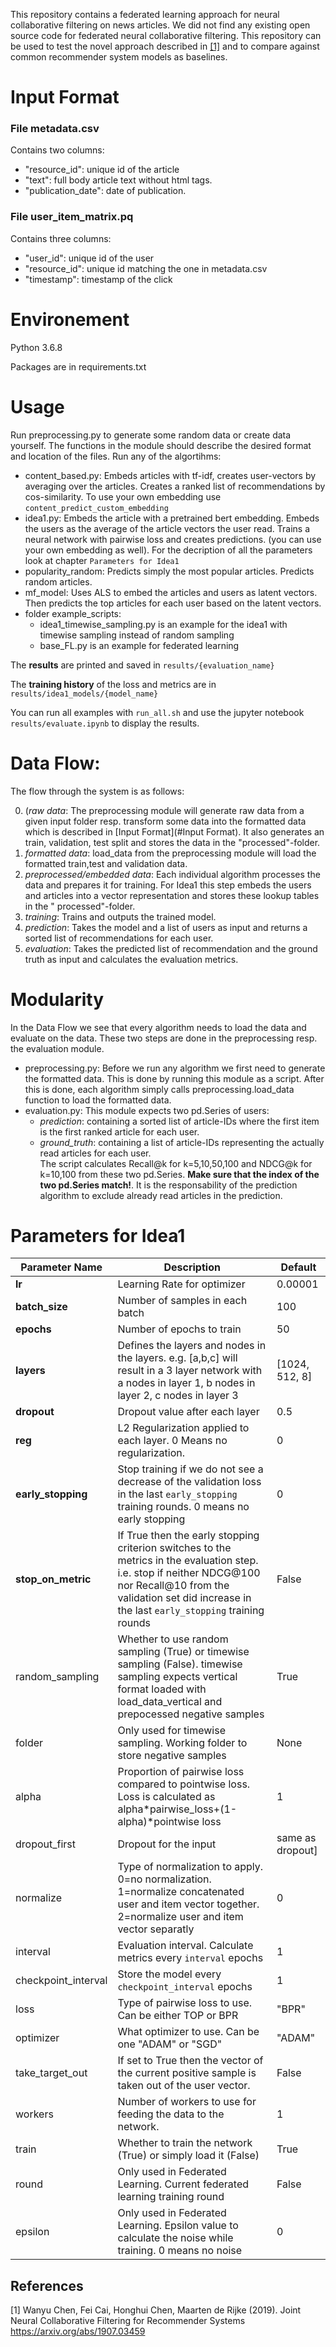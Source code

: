 This repository contains a federated learning approach for neural collaborative filtering on news articles. We did not
find any existing open source code for federated neural collaborative filtering. This repository can be used to test the
novel approach described in [[1]](#1) and to compare against common recommender system models as baselines.

# Input Format

### File metadata.csv

Contains two columns:

* "resource_id": unique id of the article
* "text": full body article text without html tags.
* "publication_date": date of publication.

### File user_item_matrix.pq

Contains three columns:

* "user_id": unique id of the user
* "resource_id": unique id matching the one in metadata.csv
* "timestamp":  timestamp of the click

# Environement

Python 3.6.8

Packages are in requirements.txt

# Usage

Run preprocessing.py to generate some random data or create data yourself. The functions in the module should describe
the desired format and location of the files. Run any of the algortihms:

* content_based.py: Embeds articles with tf-idf, creates user-vectors by averaging over the articles. Creates a ranked
  list of recommendations by cos-similarity. To use your own embedding use
  `content_predict_custom_embedding`
* idea1.py: Embeds the article with a pretrained bert embedding. Embeds the users as the average of the article vectors 
  the user read. Trains a neural network with pairwise loss
  and creates predictions. (you can use your own embedding as well). For the decription of all the parameters look at
  chapter `Parameters for Idea1`
* popularity_random: Predicts simply the most popular articles. Predicts random articles.
* mf_model: Uses ALS to embed the articles and users as latent vectors. Then predicts the top articles for each user
  based on the latent vectors.
* folder example_scripts: 
    * idea1_timewise_sampling.py is an example for the idea1 with timewise sampling instead of 
                            random sampling
  * base_FL.py is an example for federated learning
      
The **results** are printed and saved in `results/{evaluation_name}`

The **training history** of the loss and metrics  are in `results/idea1_models/{model_name}`

You can run all examples with `run_all.sh` and use the jupyter notebook `results/evaluate.ipynb` to display the results. 

# Data Flow:

The flow through the system is as follows:

0. (_raw data_: The preprocessing module will generate raw data from a given input folder resp. transform some data into
   the formatted data which is described in [Input Format](#Input Format). It also generates an train, validation, test
   split and stores the data in the "processed"-folder.
1. _formatted data_: load_data from the preprocessing module will load the formatted train,test and validation data.
2. _preprocessed/embedded data_: Each individual algorithm processes the data and prepares it for training. For Idea1
   this step embeds the users and articles into a vector representation and stores these lookup tables in the "
   processed"-folder.
3. _training_: Trains and outputs the trained model.
4. _prediction_: Takes the model and a list of users as input and returns a sorted list of recommendations for each
   user.
5. _evaluation_: Takes the predicted list of recommendation and the ground truth as input and calculates the evaluation
   metrics.

# Modularity

In the Data Flow we see that every algorithm needs to load the data and evaluate on the data. These two steps are done
in the preprocessing resp. the evaluation module.

* preprocessing.py: Before we run any algorithm we first need to generate the formatted data. This is done by running
  this module as a script. After this is done, each algorithm simply calls preprocessing.load_data function to load the
  formatted data.
* evaluation.py: This module expects two pd.Series of users:
    * _prediction_: containing a sorted list of article-IDs where the first item is the first ranked article for each
      user.
    * _ground_truth_: containing a list of article-IDs representing the actually read articles for each user.
      \
      The script calculates Recall@k for k=5,10,50,100 and NDCG@k for k=10,100 from these two pd.Series. **Make sure
      that the index of the two pd.Series match!**. It is the responsability of the prediction algorithm to exclude
      already read articles in the prediction.

# Parameters for Idea1

|Parameter Name | Description | Default |
|-------|------------------------|---------|
|**lr**|Learning Rate for optimizer|0.00001|
|**batch_size**|Number of samples in each batch|100|
|**epochs**|Number of epochs to train|50|
|**layers**|Defines the layers and nodes in the layers. e.g. [a,b,c] will result in a 3 layer network with a nodes in layer 1, b nodes in layer 2, c nodes in layer 3 |[1024, 512, 8]|
|**dropout**|Dropout value after each layer|0.5|
|**reg**|L2 Regularization applied to each layer. 0 Means no regularization.|0|
|**early_stopping**|Stop training if we do not see a decrease of the validation loss in the last `early_stopping` training rounds. 0 means no early stopping|0|
|**stop_on_metric**|If True then the early stopping criterion switches to the metrics in the evaluation step. i.e. stop if neither NDCG@100 nor Recall@10 from the validation set did increase in the last `early_stopping` training rounds|False|
|random_sampling|Whether to use random sampling (True) or timewise sampling (False). timewise sampling expects vertical format loaded with load_data_vertical and prepocessed negative samples|True|
|folder|Only used for timewise sampling. Working folder to store negative samples |None|
|alpha|Proportion of pairwise loss compared to pointwise loss. Loss is calculated as alpha*pairwise_loss+(1-alpha)*pointwise loss|1|
|dropout_first|Dropout for the input|same as dropout]|
|normalize|Type of normalization to apply. 0=no normalization. 1=normalize concatenated user and item vector together. 2=normalize user and item vector separatly|0|
|interval|Evaluation interval. Calculate metrics every `interval` epochs |1|
|checkpoint_interval|Store the model every `checkpoint_interval` epochs|1|
|loss|Type of pairwise loss to use. Can be either TOP or BPR|"BPR"|
|optimizer|What optimizer to use. Can be one "ADAM" or "SGD" |"ADAM"|
|take_target_out|If set to True then the vector of the current positive sample is taken out of the user vector.|False|
|workers|Number of workers to use for feeding the data to the network.|1|
|train|Whether to train the network (True) or simply load it (False)|True|
|round|Only used in Federated Learning. Current federated learning training round|False|
|epsilon|Only used in Federated Learning. Epsilon value to calculate the noise while training. 0 means no noise|0|

## References

<a id="1">[1]</a>
Wanyu Chen, Fei Cai, Honghui Chen, Maarten de Rijke (2019). Joint Neural Collaborative Filtering for Recommender Systems
https://arxiv.org/abs/1907.03459